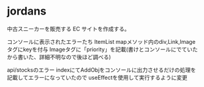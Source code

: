 # jordans

中古スニーカーを販売する EC サイトを作成する。


コンソールに表示されたエラーたち
ItemList
mapメソッド内のdiv,Link,Imageタグにkeyを付与
Imageタグに「priority」を記載(書けとコンソールにでていたから書いた、詳細不明なので後ほど調べる)

api/stocksのエラー
indexにてAddObjをコンソールに出力させるだけの処理を記載してエラーになっていたので
useEffectを使用して実行するように変更
